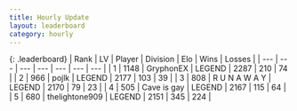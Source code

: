 ```yaml
---
title: Hourly Update
layout: leaderboard
category: hourly
---
```


{: .leaderboard}
| Rank | LV | Player | Division | Elo | Wins | Losses |
| --- | --- | --- | --- | --- | --- | --- |
| <span data-change="0">1</span> | 1148 | <span title="ID: 315148">GryphonEX</span> | LEGEND | <span data-change="0">2287</span> | <span data-change="0">210</span> | <span data-change="0">74</span> |
| <span data-change="0">2</span> | 966 | <span title="ID: 4783">pojlk</span> | LEGEND | <span data-change="0">2177</span> | <span data-change="0">103</span> | <span data-change="0">39</span> |
| <span data-change="1">3</span> | 808 | <span title="ID: 66144">R U N A W A Y</span> | LEGEND | <span data-change="10">2170</span> | <span data-change="5">79</span> | <span data-change="1">23</span> |
| <span data-change="-1">4</span> | 505 | <span title="ID: 382502">Cave is gay</span> | LEGEND | <span data-change="0">2167</span> | <span data-change="0">115</span> | <span data-change="0">64</span> |
| <span data-change="0">5</span> | 680 | <span title="ID: 562775">thelightone909</span> | LEGEND | <span data-change="0">2151</span> | <span data-change="0">345</span> | <span data-change="0">224</span> |